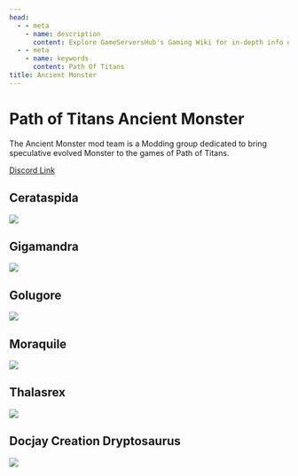 ```yaml
---
head:
  - - meta
    - name: description
      content: Explore GameServersHub's Gaming Wiki for in-depth info on Path of Titans. Find details on gameplay, features, and updates for the ultimate dino MMO adventure!
  - - meta
    - name: keywords
      content: Path Of Titans
title: Ancient Monster
---
```


# Path of Titans Ancient Monster

The Ancient Monster mod team is a Modding group dedicated to bring speculative evolved Monster to the games of Path of Titans.

[Discord Link](https://discord.gg/WyqmaNqPKb)

## Cerataspida

<a href='./path-of-titans-amcerataspida' target='_blank'> <img src='https://web-cdn.alderongames.com/files/1270/conversions/Cerata_modpage-icon.jpg' /> </a>

<!-- ### [Dankanaptera](#) -->

## Gigamandra

<a href='./path-of-titans-gigamandra' target='_blank'> <img src='https://web-cdn.alderongames.com/files/1083/conversions/Gigamandra_Modpage-icon.jpg' /> </a>

## Golugore

<a href='./path-of-titans-golugore' target='_blank'> <img src='https://web-cdn.alderongames.com/files/822/conversions/Golugore_icon-icon.jpg' /> </a>

<!-- ### [Madrehorn](#) -->

## Moraquile

<a href='./path-of-titans-ammoraquile' target='_blank'> <img src='https://web-cdn.alderongames.com/files/892/conversions/Moraquile_icon-icon.jpg' /> </a>

## Thalasrex

<a href='./path-of-titans-amthalasrex' target='_blank'> <img src='https://web-cdn.alderongames.com/files/1104/conversions/thalasrex_modpage-icon.jpg' /> </a>

## Docjay Creation Dryptosaurus

<a href='./path-of-titans-djcdryptosaurus' target='_blank'> <img src='https://web-cdn.alderongames.com/files/963/conversions/modpageicon-icon.jpg' /> </a>

